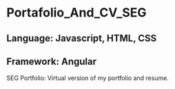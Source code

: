 # Portafolio_And_CV_SEG

## Language: Javascript, HTML, CSS

## Framework: Angular

SEG Portfolio: Virtual version of my portfolio and resume.
